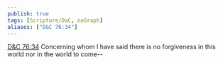 ```yaml
---
publish: true
tags: [Scripture/DaC, noGraph]
aliases: ["D&C 76:34"]
---
```

[D&C 76:34](https://churchofjesuschrist.org/study/scriptures/dc-testament/dc/76?lang=eng&id=p34#p34) Concerning whom I have said there is no forgiveness in this world nor in the world to come--
